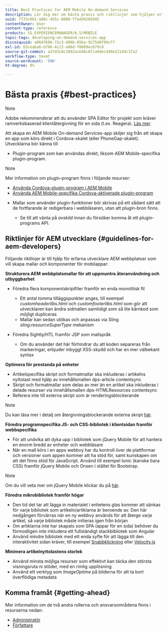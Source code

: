 ```yaml
---
title: Best Practices for AEM Mobile On-demand Services
description: Lär dig mer om bästa praxis och riktlinjer som hjälper erfarna utvecklare av webbplatser som vill skapa mallar och komponenter för mobilappar.
uuid: 7733c8b1-a88c-455c-8080-f7add4205b92
contentOwner: User
content-type: reference
products: SG_EXPERIENCEMANAGER/6.5/MOBILE
topic-tags: developing-on-demand-services-app
discoiquuid: a0647696-72c3-409b-85ba-9275d8f99cff
exl-id: 63ceaba6-b796-4c13-a86d-f0609ec679c9
source-git-commit: a2fd3c0c1892ac648c87ca0dec440e22144c37a2
workflow-type: tm+mt
source-wordcount: '596'
ht-degree: 0%

---
```


# Bästa praxis {#best-practices}

>[!NOTE]
>
>Adobe rekommenderar att du använder SPA Editor för projekt som kräver ramverksbaserad klientåtergivning för en sida (t.ex. Reagera). [Läs mer](/help/sites-developing/spa-overview.md).

Att skapa en AEM Mobile On-demand Services-app skiljer sig från att skapa en app som körs direkt i Cordova-skalet (eller PhoneGap-skalet). Utvecklarna bör känna till

* Plugin-program som kan användas direkt, liksom AEM Mobile-specifika plugin-program.

>[!NOTE]
>
>Mer information om plugin-program finns i följande resurser:
>
>* [Använda Cordova-plugin-program i AEM Mobile](https://helpx.adobe.com/digital-publishing-solution/help/cordova-api.html)
>* [Använda AEM Mobile-specifika Cordova-aktiverade plugin-program](https://helpx.adobe.com/digital-publishing-solution/help/app-runtime-api.html)
>


* Mallar som använder plugin-funktioner bör skrivas på ett sådant sätt att de fortfarande är redigerbara i webbläsaren, utan att plugin-bron finns.

   * Se till att vänta på *avskild* innan du försöker komma åt ett plugin-programs API.

## Riktlinjer för AEM utvecklare {#guidelines-for-aem-developers}

Följande riktlinjer är till hjälp för erfarna utvecklare AEM webbplatser som vill skapa mallar och komponenter för mobilappar:

**Strukturera AEM webbplatsmallar för att uppmuntra återanvändning och utbyggbarhet**

* Föredra flera komponentskriptfiler framför en enda monolitisk fil

   * Ett antal tomma tilläggspunkter anges, till exempel *customheaderlibs.html* och *customfooterlibs.html* som gör att utvecklaren kan ändra sidmallen samtidigt som så lite kärnkod som möjligt dupliceras
   * Mallar kan sedan utökas och anpassas via Sling *sling:resourceSuperType* mekanism

* Föredra Sightly/HTL framför JSP som mallspråk

   * Om du använder det här förhindrar du att koden separeras från markeringar, erbjuder inbyggt XSS-skydd och har en mer välbekant syntax

**Optimera för prestanda på enheter**

* Artikelspecifika skript och formatmallar ska inkluderas i artikelns nyttolast med hjälp av innehållsmallen dps-article contentsync
* Skript och formatmallar som delas av mer än en artikel ska inkluderas i delade resurser via innehållsmallen dps-HTMLResources contentsync
* Referera inte till externa skript som är renderingsblockerande

>[!NOTE]
>
>Du kan läsa mer i detalj om återgivningsblockerande externa skript [här](https://developers.google.com/speed/docs/insights/BlockingJS).

**Föredra programspecifika JS- och CSS-bibliotek i klientsidan framför webbspecifika**

* För att undvika att dyka upp i bibliotek som jQuery Mobile för att hantera en enorm bredd av enheter och webbläsare
* När en mall körs i en apps webbvy har du kontroll över de plattformar och versioner som appen kommer att ha stöd för, samt kunskapen om att det finns stöd för JavaScript. Använd till exempel Ionic (kanske bara CSS) framför jQuery Mobile och Onsen i stället för Bootstrap.

>[!NOTE]
>
>Om du vill veta mer om jQuery Mobile klickar du på [här](https://jquerymobile.com/browser-support/1.4/).

**Föredra mikrobibliotek framför högar**

* Den tid det tar att lägga in materialet i enhetens glas kommer att sänkas för varje bibliotek som artikeln/artiklarna är beroende av. Den här nedgången förvärras när en ny webbvy används för att återge varje artikel, så varje bibliotek måste initieras igen från början
* Om artiklarna inte har skapats som SPA (appar för en sida) behöver du förmodligen inte inkludera ett fullständigt stackbibliotek som Angular
* Använd mindre bibliotek med ett enda syfte för att lägga till den interaktivitet sidan kräver, till exempel [Snabbklickning](https://github.com/ftlabs/fastclick) eller [Velocity.js](https://velocityjs.org)

**Minimera artikelnyttolastens storlek**

* Använd minsta möjliga resurser som effektivt kan täcka den största visningsruta ni stöder, med en rimlig upplösning
* Använd ett verktyg som *ImageOptime* på bilderna för att ta bort överflödiga metadata

## Komma framåt {#getting-ahead}

Mer information om de två andra rollerna och ansvarsområdena finns i resurserna nedan:

* [Administratör](/help/mobile/aem-mobile.md)
* [Författare](/help/mobile/aem-mobile-on-demand.md)
